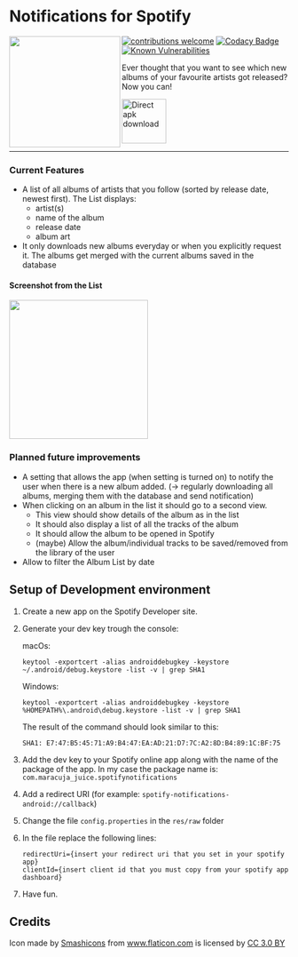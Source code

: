 # Notifications for Spotify

 <img src="https://user-images.githubusercontent.com/16801528/38161679-26d1106e-34d4-11e8-817d-71121e8e922a.png"  align="left"
width="200"
    >

[![contributions welcome](https://img.shields.io/badge/contributions-welcome-brightgreen.svg?style=flat)](https://github.com/maracuja-juice/notifications-for-spotify/issues)
[![Codacy Badge](https://api.codacy.com/project/badge/Grade/71c07fd378814700bf4321f12d9eb390)](https://app.codacy.com/app/mpanchaud/notifications-for-spotify?utm_source=github.com&utm_medium=referral&utm_content=maracuja-juice/notifications-for-spotify&utm_campaign=badger)
[![Known Vulnerabilities](https://snyk.io/test/github/maracuja-juice/notifications-for-spotify/badge.svg?targetFile=app%2Fbuild.gradle)](https://snyk.io/test/github/maracuja-juice/notifications-for-spotify?targetFile=app%2Fbuild.gradle)

Ever thought that you want to see which new albums of your favourite artists got released? Now you can!

[<img src="https://user-images.githubusercontent.com/16801528/38161462-4e1f19b8-34cf-11e8-8082-49cf95d17be9.png"
      alt="Direct apk download"
      height="80">](https://github.com/maracuja-juice/notifications-for-spotify/releases/latest)

---

### Current Features

- A list of all albums of artists that you follow (sorted by release date, newest first). 
The List displays:
   - artist(s)
   - name of the album
   - release date
   - album art
- It only downloads new albums everyday or when you explicitly request it. The albums get merged with the current albums saved in the database
#### Screenshot from the List

   <img src="https://user-images.githubusercontent.com/16801528/38161360-e11aeb9a-34cd-11e8-9345-8aa49faf0f28.png" width="250">

### Planned future improvements
- A setting that allows the app (when setting is turned on) to notify the user when there is a new album added. (-> regularly downloading all albums, merging them with the database and send notification)
- When clicking on an album in the list it should go to a second view. 
    * This view should show details of the album as in the list
    * It should also display a list of all the tracks of the album
    * It should allow the album to be opened in Spotify
    * (maybe) Allow the album/individual tracks to be saved/removed from the library of the user
- Allow to filter the Album List by date
    
## Setup of Development environment

1. Create a new app on the Spotify Developer site. 
2. Generate your dev key trough the console:

    macOs:

    `keytool -exportcert -alias androiddebugkey -keystore ~/.android/debug.keystore -list -v | grep SHA1`

    Windows:

    `keytool -exportcert -alias androiddebugkey -keystore %HOMEPATH%\.android\debug.keystore -list -v | grep SHA1`

    The result of the command should look similar to this:

    `SHA1: E7:47:B5:45:71:A9:B4:47:EA:AD:21:D7:7C:A2:8D:B4:89:1C:BF:75`

3. Add the dev key to your Spotify online app along with the name of the package of the app.
In my case the package name is: `com.maracuja_juice.spotifynotifications`

4. Add a redirect URI
(for example: `spotify-notifications-android://callback`)

5. Change the file `config.properties` in the `res/raw` folder
6. In the file replace the following lines:
    ```
   redirectUri={insert your redirect uri that you set in your spotify app}
   clientId={insert client id that you must copy from your spotify app dashboard}
    ```

7. Have fun.

## Credits

<div>Icon made by <a href="https://www.flaticon.com/authors/smashicons" title="Smashicons">Smashicons</a> from <a href="https://www.flaticon.com/" title="Flaticon">www.flaticon.com</a> is licensed by <a href="http://creativecommons.org/licenses/by/3.0/" title="Creative Commons BY 3.0" target="_blank">CC 3.0 BY</a></div>
